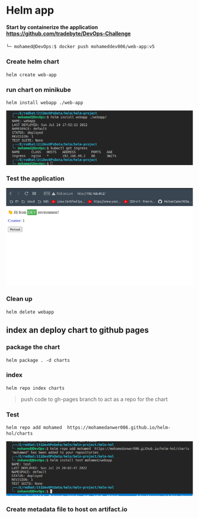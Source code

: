 # Helm app

#### Start by containerize the application https://github.com/tradebyte/DevOps-Challenge

```
└─ mohamed@DevOps:$ docker push mohameddev006/web-app:v5

```

### Create helm chart

```
helm create web-app
```

### run chart on minikube

```
helm install webapp ./web-app
```

![alt](./assets/1.png)

### Test the application

![alt](./assets/test.png)

### Clean up

```
helm delete webapp
```

## index an deploy chart to github pages 

### package the chart

```
helm package . -d charts

```
### index

```
helm repo index charts
```

> push code to gh-pages branch to act as a repo for the chart

### Test
```
helm repo add mohamed  https://mohamedanwer006.github.io/helm-hol/charts

```
 ![alt](./assets/2.png)

### Create metadata file to host on artifact.io